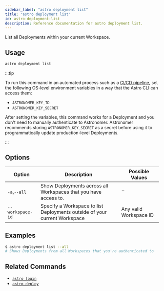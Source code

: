 ```yaml
---
sidebar_label: "astro deployment list"
title: "astro deployment list"
id: astro-deployment-list
description: Reference documentation for astro deployment list.
---
```


List all Deployments within your current Workspace.

## Usage

```sh
astro deployment list
```

:::tip

To run this command in an automated process such as a [CI/CD pipeline](ci-cd.md), set the following OS-level environment variables in a way that the Astro CLI can access them:

- `ASTRONOMER_KEY_ID`
- `ASTRONOMER_KEY_SECRET`

After setting the variables, this command works for a Deployment and you don't need to manually authenticate to Astronomer. Astronomer recommends storing `ASTRONOMER_KEY_SECRET` as a secret before using it to programmatically update production-level Deployments.

:::

## Options

| Option  | Description                             | Possible Values |
| ------- | --------------------------------------- | --------------- |
| `-a`,`--all` | Show Deployments across all Workspaces that you have access to. | ``              |
| `--workspace-id` | Specify a Workspace to list Deployments outside of your current Workspace | Any valid Workspace ID                                            |

## Examples

```sh
$ astro deployment list --all
# Shows Deployments from all Workspaces that you're authenticated to
```

## Related Commands

- [`astro login`](cli/astro-login.md)
- [`astro deploy`](cli/astro-deploy.md)
